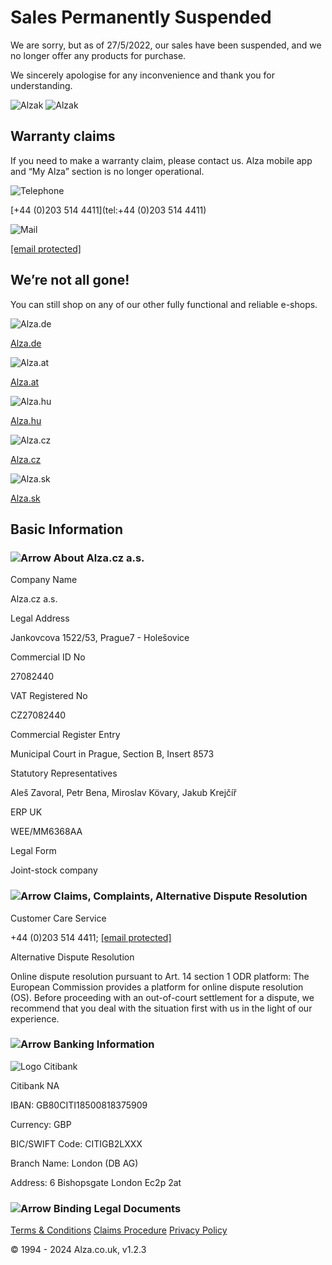Sales Permanently Suspended
===========================

We are sorry, but as of 27/5/2022, our sales have been suspended, and we no longer offer any products for purchase.

We sincerely apologise for any inconvenience and thank you for understanding.

![Alzak](/img/alzak-bg.svg) ![Alzak](/img/alzak-bg-m.png)

Warranty claims
---------------

If you need to make a warranty claim, please contact us. Alza mobile app and “My Alza” section is no longer operational.

![Telephone](/img/i-tel.svg)

[+44 (0)203 514 4411](tel:+44 (0)203 514 4411)

![Mail](/img/i-mail.svg)

[\[email protected\]](https://www.alza.co.uk/cdn-cgi/l/email-protection)

We’re not all gone!
-------------------

You can still shop on any of our other fully functional and reliable e-shops.

![Alza.de](/img/i-de.svg)

[Alza.de](https://www.alza.de/)

![Alza.at](/img/i-at.svg)

[Alza.at](https://www.alza.at/)

![Alza.hu](/img/i-hu.svg)

[Alza.hu](https://www.alza.hu/)

![Alza.cz](/img/i-cz.svg)

[Alza.cz](https://www.alza.cz/)

![Alza.sk](/img/i-sk.svg)

[Alza.sk](https://www.alza.sk/)

Basic Information
-----------------

### ![Arrow](/img/i-arrow.svg) About Alza.cz a.s.

Company Name

Alza.cz a.s.

Legal Address

Jankovcova 1522/53, Prague7 - Holešovice

Commercial ID No

27082440

VAT Registered No

CZ27082440

Commercial Register Entry

Municipal Court in Prague, Section B, Insert 8573

Statutory Representatives

Aleš Zavoral, Petr Bena, Miroslav Kövary, Jakub Krejčíř

ERP UK

WEE/MM6368AA

Legal Form

Joint-stock company

### ![Arrow](/img/i-arrow.svg) Claims, Complaints, Alternative Dispute Resolution

Customer Care Service

+44 (0)203 514 4411; [\[email protected\]](https://www.alza.co.uk/cdn-cgi/l/email-protection)

Alternative Dispute Resolution

Online dispute resolution pursuant to Art. 14 section 1 ODR platform: The European Commission provides a platform for online dispute resolution (OS). Before proceeding with an out-of-court settlement for a dispute, we recommend that you deal with the situation first with us in the light of our experience.

### ![Arrow](/img/i-arrow.svg) Banking Information

![Logo Citibank](/img/logo-citibank.svg)

Citibank NA

IBAN: GB80CITI18500818375909

Currency: GBP

BIC/SWIFT Code: CITIGB2LXXX

Branch Name: London (DB AG)

Address: 6 Bishopsgate London Ec2p 2at

### ![Arrow](/img/i-arrow.svg) Binding Legal Documents

[Terms & Conditions](https://www.alza.co.uk/terms) [Claims Procedure](https://www.alza.co.uk/claims) [Privacy Policy](https://www.alza.co.uk/privacy)

© 1994 - 2024 Alza.co.uk, v1.2.3